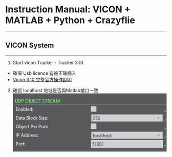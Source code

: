 # Instruction Manual: VICON + MATLAB + Python + Crazyflie
---
## VICON System
---
1. Start vicon Tracker - Tracker 3.10
  - 確保 Usb licence 有被正確插入
  - [Vicon 3.10 完整官方操作說明](https://help.vicon.com/download/attachments/13930079/Vicon%20Tracker%20User%20Guide.pdf)

2. 確認 localhost 地址是否與Matlab接口一致
  ![UDP Object Stream](https://github.com/Lee-Chun-Yi/NCKU-Quadrotor-Navigation/blob/main/image/%E8%9E%A2%E5%B9%95%E6%93%B7%E5%8F%96%E7%95%AB%E9%9D%A2%202025-02-21%20182542.png)
   

